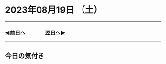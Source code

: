 # 2023年08月19日 （土）

---

### [◀️前日へ](https://github.com/yuasys/chatty-journal/blob/main/2023/08/2023-08-18.md)&emsp;&emsp;&emsp;&emsp;[翌日へ▶️](https://github.com/yuasys/chatty-journal/blob/main/2023/08/2023-08-20.md)

---

## 今日の気付き
